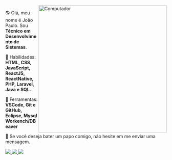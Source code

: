 <img src="https://raw.githubusercontent.com/MicaelliMedeiros/micaellimedeiros/master/image/computer-illustration.png" min-width="400px" max-width="400px" width="400px" align="right" alt="Computador">

<p align="left"> 
  🌎 Olá, meu nome é João Paulo. Sou <strong>Técnico em Desenvolvimento de Sistemas</strong>.
</p>

<p align="left">
  🦄 Habilidades: <strong>HTML, CSS, JavaScript, ReactJS, ReactNative, PHP, Laravel, Java e SQL.</strong>
</p>

<p align="left">
  💼 Ferramentas: <strong>VSCode, Git e GitHub, Eclipse, Mysql Workench/DBeaver</strong>
</p>

<p align="left">
  💌 Se você deseja bater um papo comigo, não hesite em me enviar uma mensagem.
</p>

<p align="left">
  <a href="https://www.instagram.com/juaopaulo.jpg/" alt="Instagram">
    <img src="https://img.shields.io/badge/-Instagram-1C1C1C?style=for-the-badge&logo=Instagram&logoColor=00FFFF&link=https://www.instagram.com/juaopaulo.jpg"/>
  </a>
  
  <a href="https://www.linkedin.com/in/joão-paulo-b69b76144" alt="Linkedin">
    <img src="https://img.shields.io/badge/-Linkedin-1C1C1C?style=for-the-badge&logo=Linkedin&logoColor=00FFFF&link=https://www.linkedin.com/in/joão-paulo-b69b76144"/>
  </a>
  
  <a href="https:https://discord.gg/4fNxUqZgnw" alt="Discord">
    <img src="https://img.shields.io/badge/-Discord-1C1C1C?style=for-the-badge&logo=Discord&logoColor=00FFFF&link=https:https://discord.gg/4fNxUqZgnw"/>
  </a>
</p>
